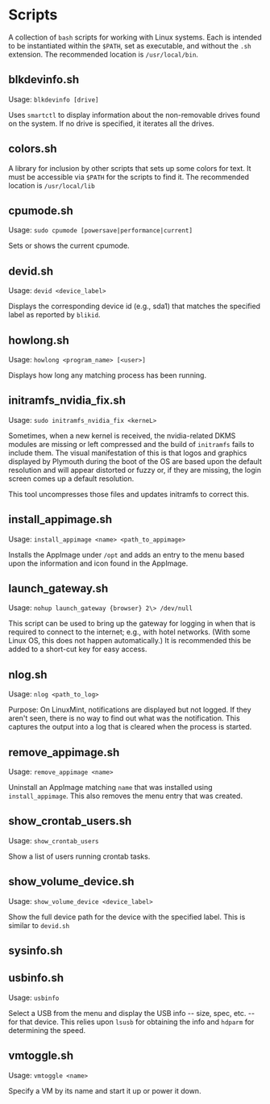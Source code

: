 # Scripts
A collection of `bash` scripts for working with Linux systems.  Each is intended to be instantiated within the `$PATH`, set as executable, and without the `.sh` extension.  The recommended location is `/usr/local/bin`.

## blkdevinfo.sh
Usage: `blkdevinfo [drive]`

Uses `smartctl` to display information about the non-removable drives found on the system.  If no drive is specified, it iterates all the drives.

## colors.sh
A library for inclusion by other scripts that sets up some colors for text.  It must be accessible via `$PATH` for the scripts to find it.  The recommended location is `/usr/local/lib`

## cpumode.sh
Usage: `sudo cpumode [powersave|performance|current]`

Sets or shows the current cpumode.

## devid.sh
Usage: `devid <device_label>`

Displays the corresponding device id (e.g., sda1) that matches the specified label as reported by `blikid`.

## howlong.sh
Usage: `howlong <program_name> [<user>]`

Displays how long any matching process has been running.

## initramfs_nvidia_fix.sh
Usage: `sudo initramfs_nvidia_fix <kerneL>`

Sometimes, when a new kernel is received, the nvidia-related DKMS modules are missing or left compressed and the build of `initramfs` fails to include them.  The visual manifestation of this is that logos and graphics displayed by Plymouth during the boot of the OS are based upon the default resolution and will appear distorted or fuzzy or, if they are missing, the login screen comes up a default resolution.

This tool uncompresses those files and updates initramfs to correct this.

## install_appimage.sh
Usage: `install_appimage <name> <path_to_appimage>`

Installs the AppImage under `/opt` and adds an entry to the menu based upon the information and icon found in the AppImage.

## launch_gateway.sh
Usage: `nohup launch_gateway {browser} 2\> /dev/null`

This script can be used to bring up the gateway for logging in when that is required to connect to the internet; e.g., with hotel networks.  (With some Linux OS, this does not happen automatically.)  It is recommended this be added to a short-cut key for easy access.

## nlog.sh
Usage: `nlog <path_to_log>`

Purpose: On LinuxMint, notifications are displayed but not logged.  If they aren't seen, there is no way to find out what was the notification. This captures the output into a log that is cleared when the process is started.

## remove_appimage.sh
Usage: `remove_appimage <name>`

Uninstall an AppImage matching `name` that was installed using `install_appimage`.  This also removes the menu entry that was created.

## show_crontab_users.sh
Usage: `show_crontab_users`

Show a list of users running crontab tasks.

## show_volume_device.sh
Usage: `show_volume_device <device_label>`

Show the full device path for the device with the specified label.  This is similar to `devid.sh`

## sysinfo.sh

## usbinfo.sh
Usage: `usbinfo`

Select a USB from the menu and display the USB info -- size, spec, etc. -- for that device.  This relies upon `lsusb` for obtaining the info and `hdparm` for determining the speed.

## vmtoggle.sh
Usage: `vmtoggle <name>`

Specify a VM by its name and start it up or power it down.
